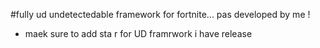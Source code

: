 
#fully ud undetectedable framework for fortnite... pas developed by me !

- maek sure to add sta r for UD framrwork i have release
